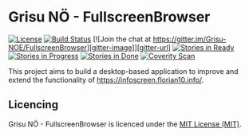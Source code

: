 Grisu NÖ - FullscreenBrowser
============
[![License][license-image]][license-url] [![Build Status][vsonline-image]][vsonline-url] [![Join the chat at https://gitter.im/Grisu-NOE/FullscreenBrowser][gitter-image]][gitter-url] [![Stories in Ready][waffle-ready-image]][waffle-url] [![Stories in Progress][waffle-inProgress-image]][waffle-url] [![Stories in Done][waffle-done-image]][waffle-url] [![Coverity Scan][coverity-image]][coverity-url]

This project aims to build a desktop-based application to improve and extend the functionality of https://infoscreen.florian10.info/.

Licencing
---------

Grisu NÖ - FullscreenBrowser is licenced under the [MIT License (MIT)](LICENSE).

[license-image]: https://img.shields.io/github/license/mashape/apistatus.svg?style=flat-square
[license-url]: LICENSE


[vsonline-image]: https://img.shields.io/vso/build/grisu-noe/91b44015-3819-4981-9e5f-67b8f5f0b585/4.svg?style=flat-square
[vsonline-url]: https://grisu-noe.visualstudio.com/DefaultCollection/FullscreenBrowser

[gitter-image]: https://img.shields.io/gitter/room/nwjs/nw.js.svg?style=flat-square
[gitter-url]: https://gitter.im/Grisu-NOE/FullscreenBrowser?utm_source=badge&utm_medium=badge&utm_campaign=pr-badge&utm_content=badge

[waffle-ready-image]: https://img.shields.io/waffle/label/Grisu-NOE/FullscreenBrowser/Ready.svg?style=flat-square
[waffle-inProgress-image]: https://img.shields.io/waffle/label/Grisu-NOE/FullscreenBrowser/In%20Progress.svg?style=flat-square
[waffle-done-image]: https://img.shields.io/waffle/label/Grisu-NOE/FullscreenBrowser/Done.svg?style=flat-square
[waffle-url]: http://waffle.io/Grisu-NOE/FullscreenBrowser

[coverity-image]: https://img.shields.io/coverity/scan/10985.svg?style=flat-square
[coverity-url]: https://scan.coverity.com/projects/grisu-noe-fullscreenbrowser
